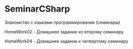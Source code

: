 # SeminarCSharp
Знакомство с языками программирования (семинары)

HomeWork02 - Домашнее задание ко второму семинару


HomeWork04 - Домашнее задание к четвертому семинару
